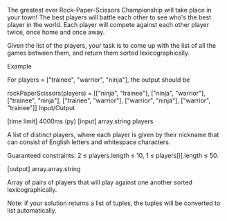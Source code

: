 The greatest ever Rock-Paper-Scissors Championship will take place in your town! The best players will battle each other to see who's the best player in the world. Each player will compete against each other player twice, once home and once away.

Given the list of the players, your task is to come up with the list of all the games between them, and return them sorted lexicographically.

Example

For players = ["trainee", "warrior", "ninja"], the output should be

rockPaperScissors(players) = [["ninja", "trainee"], ["ninja", "warrior"],
                              ["trainee", "ninja"], ["trainee", "warrior"],
                              ["warrior", "ninja"], ["warrior", "trainee"]]
Input/Output

[time limit] 4000ms (py)
[input] array.string players

A list of distinct players, where each player is given by their nickname that can consist of English letters and whitespace characters.

Guaranteed constraints:
2 ≤ players.length ≤ 10,
1 ≤ players[i].length ≤ 50.

[output] array.array.string

Array of pairs of players that will play against one another sorted lexicographically.

Note: if your solution returns a list of tuples, the tuples will be converted to list automatically.
